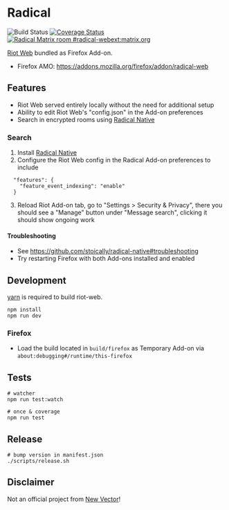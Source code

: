 # Radical

![Build Status](https://github.com/stoically/radical/workflows/build/badge.svg)
[![Coverage Status](https://coveralls.io/repos/github/stoically/radical/badge.svg?branch=master)](https://coveralls.io/github/stoically/radical?branch=master)
[![Radical Matrix room #radical-webext:matrix.org](https://img.shields.io/matrix/radical-webext:matrix.org.svg?label=%23radical-webext:matrix.org&logo=matrix&server_fqdn=matrix.org)](https://matrix.to/#/#radical-webext:matrix.org)

[Riot Web](https://github.com/vector-im/riot-web) bundled as Firefox Add-on.

- Firefox AMO: https://addons.mozilla.org/firefox/addon/radical-web

## Features

- Riot Web served entirely locally without the need for additional setup
- Ability to edit Riot Web's "config.json" in the Add-on preferences
- Search in encrypted rooms using [Radical Native](https://github.com/stoically/radical-native#readme)

### Search

1. Install [Radical Native](https://github.com/stoically/radical-native#install)
2. Configure the Riot Web config in the Radical Add-on preferences to include

  ```
    "features": {
      "feature_event_indexing": "enable"
    }
  ```

3. Reload Riot Add-on tab, go to "Settings > Security & Privacy", there you should see a "Manage" button under "Message search", clicking it should show ongoing work

#### Troubleshooting

- See https://github.com/stoically/radical-native#troubleshooting
- Try restarting Firefox with both Add-ons installed and enabled


## Development

[yarn](https://yarnpkg.com/) is required to build riot-web.

```shell
npm install
npm run dev
```

### Firefox

- Load the build located in `build/firefox` as Temporary Add-on via
  `about:debugging#/runtime/this-firefox`

## Tests

```shell
# watcher
npm run test:watch

# once & coverage
npm run test
```

## Release

```shell
# bump version in manifest.json
./scripts/release.sh
```

## Disclaimer

Not an official project from [New Vector](https://vector.im/)!
